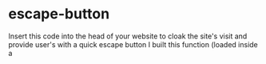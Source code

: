 # escape-button
Insert this code into the head of your website to cloak the site's visit and provide user's with a quick escape button
I built this function (loaded inside a <script> tag) inside the head tag of a wordpress based domestic violence nonprofit. The idea is to build a function that automatically replaces the current URL with the link's href so that if someone needs to use the escape button, there movements on the site will have been hidden.
